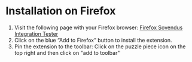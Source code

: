 # Installation on Firefox

1. Visit the following page with your Firefox browser: [Firefox Sovendus Integration Tester](https://addons.mozilla.org/de/firefox/addon/sovendus-integration-tester)
2. Click on the blue “Add to Firefox” button to install the extension.
3. Pin the extension to the toolbar: Click on the puzzle piece icon on the top right and then click on "add to toolbar"
